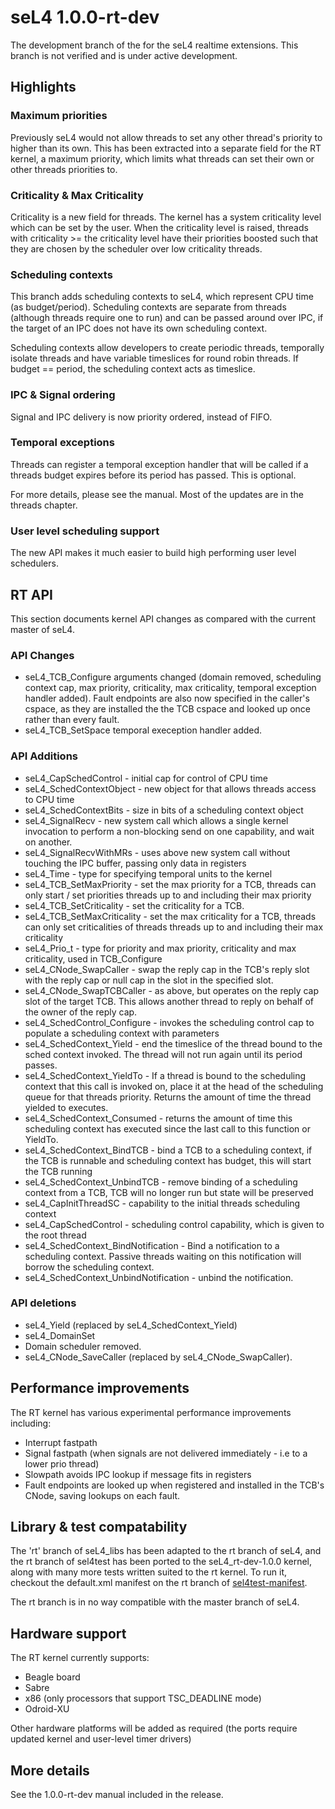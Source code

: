 # seL4 1.0.0-rt-dev


The development branch of the for the seL4 realtime extensions. This
branch is not verified and is under active development.

## Highlights


### Maximum priorities


Previously seL4 would not allow threads to set any other thread's
priority to higher than its own. This has been extracted into a separate
field for the RT kernel, a maximum priority, which limits what threads
can set their own or other threads priorities to.

### Criticality & Max Criticality


Criticality is a new field for threads. The kernel has a system
criticality level which can be set by the user. When the criticality
level is raised, threads with criticality &gt;= the criticality level
have their priorities boosted such that they are chosen by the scheduler
over low criticality threads.

### Scheduling contexts


This branch adds scheduling contexts to seL4, which represent CPU time
(as budget/period). Scheduling contexts are separate from threads
(although threads require one to run) and can be passed around over IPC,
if the target of an IPC does not have its own scheduling context.

Scheduling contexts allow developers to create periodic threads,
temporally isolate threads and have variable timeslices for round robin
threads. If budget == period, the scheduling context acts as timeslice.

### IPC & Signal ordering


Signal and IPC delivery is now priority ordered, instead of FIFO.

### Temporal exceptions


Threads can register a temporal exception handler that will be called if
a threads budget expires before its period has passed. This is optional.

For more details, please see the manual. Most of the updates are in the
threads chapter.

### User level scheduling support


The new API makes it much easier to build high performing user level
schedulers.

## RT API


This section documents kernel API changes as compared with the current
master of seL4.

### API Changes


  -   seL4_TCB_Configure arguments changed (domain removed, scheduling
      context cap, max priority, criticality, max criticality, temporal
      exception handler added). Fault endpoints are also now specified
      in the caller's cspace, as they are installed the the TCB cspace
      and looked up once rather than every fault.
  -   seL4_TCB_SetSpace temporal exeception handler added.

### API Additions


  -   seL4_CapSchedControl - initial cap for control of CPU time
  -   seL4_SchedContextObject - new object for that allows threads
      access to CPU time
  -   seL4_SchedContextBits - size in bits of a scheduling context
      object
  -   seL4_SignalRecv - new system call which allows a single kernel
      invocation to perform a non-blocking send on one capability, and
      wait on another.
  -   seL4_SignalRecvWithMRs - uses above new system call without
      touching the IPC buffer, passing only data in registers
  -   seL4_Time - type for specifying temporal units to the kernel
  -   seL4_TCB_SetMaxPriority - set the max priority for a TCB,
      threads can only start / set priorities threads up to and
      including their max priority
  -   seL4_TCB_SetCriticality - set the criticality for a TCB.
  -   seL4_TCB_SetMaxCriticality - set the max criticality for a TCB,
      threads can only set criticalities of threads threads up to and
      including their max criticality
  -   seL4_Prio_t - type for priority and max priority, criticality
      and max criticality, used in TCB_Configure
  -   seL4_CNode_SwapCaller - swap the reply cap in the TCB's reply
      slot with the reply cap or null cap in the slot in the
      specified slot.
  -   seL4_CNode_SwapTCBCaller - as above, but operates on the reply
      cap slot of the target TCB. This allows another thread to reply on
      behalf of the owner of the reply cap.
  -   seL4_SchedControl_Configure - invokes the scheduling control cap
      to populate a scheduling context with parameters
  -   seL4_SchedContext_Yield - end the timeslice of the thread bound
      to the sched context invoked. The thread will not run again until
      its period passes.
  -   seL4_SchedContext_YieldTo - If a thread is bound to the
      scheduling context that this call is invoked on, place it at the
      head of the scheduling queue for that threads priority. Returns
      the amount of time the thread yielded to executes.
  -   seL4_SchedContext_Consumed - returns the amount of time this
      scheduling context has executed since the last call to this
      function or YieldTo.
  -   seL4_SchedContext_BindTCB - bind a TCB to a scheduling context,
      if the TCB is runnable and scheduling context has budget, this
      will start the TCB running
  -   seL4_SchedContext_UnbindTCB - remove binding of a scheduling
      context from a TCB, TCB will no longer run but state will be
      preserved
  -   seL4_CapInitThreadSC - capability to the initial threads
      scheduling context
  -   seL4_CapSchedControl - scheduling control capability, which is
      given to the root thread
  -   seL4_SchedContext_BindNotification - Bind a notification to a
      scheduling context. Passive threads waiting on this notification
      will borrow the scheduling context.
  -   seL4_SchedContext_UnbindNotification - unbind the notification.

### API deletions


  -   seL4_Yield (replaced by seL4_SchedContext_Yield)
  -   seL4_DomainSet
  -   Domain scheduler removed.
  -   seL4_CNode_SaveCaller (replaced by seL4_CNode_SwapCaller).

## Performance improvements


The RT kernel has various experimental performance improvements
including:

  -   Interrupt fastpath
  -   Signal fastpath (when signals are not delivered immediately - i.e
      to a lower prio thread)
  -   Slowpath avoids IPC lookup if message fits in registers
  -   Fault endpoints are looked up when registered and installed in the
      TCB's CNode, saving lookups on each fault.

## Library & test compatability


The 'rt' branch of seL4_libs has been adapted to the rt branch of seL4,
and the rt branch of sel4test has been ported to the seL4_rt-dev-1.0.0
kernel, along with many more tests written suited to the rt kernel. To
run it, checkout the default.xml manifest on the rt branch of
[sel4test-manifest](https://github.com/seL4/sel4test-manifest/tree/rt).

The rt branch is in no way compatible with the master branch of seL4.

## Hardware support


The RT kernel currently supports:

  -   Beagle board
  -   Sabre
  -   x86 (only processors that support TSC_DEADLINE mode)
  -   Odroid-XU

Other hardware platforms will be added as required (the ports require
updated kernel and user-level timer drivers)

## More details


See the 1.0.0-rt-dev manual included in the release.
